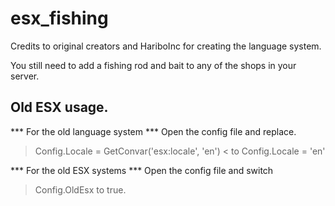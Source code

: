 # esx_fishing

Credits to original creators and HariboInc for creating the language system.


You still need to add a fishing rod and bait to any of the shops in your server.



## Old ESX usage.

*** For the old language system ***
Open the config file and replace.
> Config.Locale = GetConvar('esx:locale', 'en') <
to
> Config.Locale = 'en'


*** For the old ESX systems ***
Open the config file and switch
> Config.OldEsx
to true.
